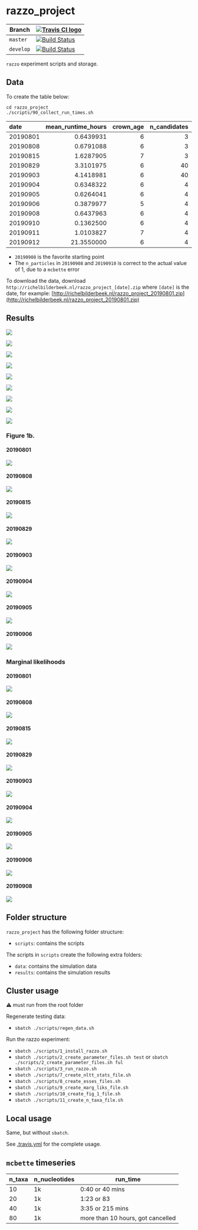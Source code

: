 # razzo_project

Branch|[![Travis CI logo](pics/TravisCI.png)](https://travis-ci.org)
---|---
`master`|[![Build Status](https://travis-ci.org/richelbilderbeek/razzo_project.svg?branch=master)](https://travis-ci.org/richelbilderbeek/razzo_project)
`develop`|[![Build Status](https://travis-ci.org/richelbilderbeek/razzo_project.svg?branch=develop)](https://travis-ci.org/richelbilderbeek/razzo_project)

`razzo` experiment scripts and storage.

## Data

To create the table below:

```
cd razzo_project
./scripts/90_collect_run_times.sh
```



|date     | mean_runtime_hours| crown_age| n_candidates| mcmc_chain_length| n_particles| n_replicates| mean_n_taxa| mean_ess| perc_low_ess| dna_length|
|:--------|------------------:|---------:|------------:|-----------------:|-----------:|------------:|-----------:|--------:|------------:|----------:|
|20190801 |          0.6439931|         6|            3|           1111000|           1|            2|    26.81250| 552.0521|     27.08333|       1000|
|20190808 |          0.6791088|         6|            3|           1111000|           1|            2|    26.81250| 541.2969|     31.25000|       1000|
|20190815 |          1.6287905|         7|            3|           1111000|           1|            2|    56.75000| 463.0667|     36.66667|       1000|
|20190829 |          3.3101975|         6|           40|           1000000|           1|            2|    26.81250| 421.7337|     39.13043|       1000|
|20190903 |          4.1418981|         6|           40|           1000000|           1|            2|    26.81250| 429.4056|     37.77778|       1000|
|20190904 |          0.6348322|         6|            4|           1000000|           1|            2|    26.81250| 478.9740|     31.25000|       1000|
|20190905 |          0.6264041|         6|            4|           1000000|           1|           10|    28.33333| 502.4483|     28.90295|       1000|
|20190906 |          0.3879977|         5|            4|           1000000|           1|            2|    17.66667| 610.8542|     19.27083|       1000|
|20190908 |          0.6437963|         6|            4|           1000000|           1|            2|    26.81250| 478.9740|     31.25000|       1000|
|20190910 |          0.1362500|         6|            4|           1000000|           1|            2|    26.81250| 583.5312|     16.66667|        100|
|20190911 |          1.0103827|         7|            4|           1000000|           1|            2|    56.75000| 400.4140|     41.93548|       1000|
|20190912 |         21.3550000|         6|            4|           1000000|          10|            2|    26.81250| 499.7165|     30.92784|       1000|

 * `20190908` is the favorite starting point
 * The `n_particles` in `20190908` and `20190910` is correct to the actual value of 1, due to a `mcbette` error 

To download the data, 
download `http://richelbilderbeek.nl/razzo_project_[date].zip` where `[date]` is the date, 
for example: [http://richelbilderbeek.nl/razzo_project_20190801.zip](http://richelbilderbeek.nl/razzo_project_20190801.zip)

## Results

![](fig_esses.png)

![](fig_f_mb_species.png)

![](fig_mean_esses.png)

![](fig_mean_n_taxa.png)

![](fig_n_mb_species.png)

![](fig_run_times_boxplot.png)

![](fig_run_times_per_crown_age_grouped.png)

![](fig_run_times_per_crown_age.png)

![](fig_run_times.png)

### Figure 1b.

#### 20190801

![](results/razzo_project_20190801/figure_1b.png)

#### 20190808

![](results/razzo_project_20190808/figure_1b.png)

#### 20190815

![](results/razzo_project_20190815/figure_1b.png)

#### 20190829

![](results/razzo_project_20190829/figure_1b.png)

#### 20190903

![](results/razzo_project_20190903/figure_1b.png)

#### 20190904

![](results/razzo_project_20190904/figure_1b.png)

#### 20190905

![](results/razzo_project_20190905/figure_1b.png)

#### 20190906

![](results/razzo_project_20190906/figure_1b.png)

### Marginal likelihoods

#### 20190801

![](results/razzo_project_20190801/fig_marg_liks.png)

#### 20190808

![](results/razzo_project_20190808/fig_marg_liks.png)

#### 20190815

![](results/razzo_project_20190815/fig_marg_liks.png)

#### 20190829

![](results/razzo_project_20190829/fig_marg_liks.png)

#### 20190903

![](results/razzo_project_20190903/fig_marg_liks.png)

#### 20190904

![](results/razzo_project_20190904/fig_marg_liks.png)

#### 20190905

![](results/razzo_project_20190905/fig_marg_liks.png)

#### 20190906

![](results/razzo_project_20190906/fig_marg_liks.png)

#### 20190908

![](results/razzo_project_20190908/fig_marg_liks.png)


## Folder structure

`razzo_project` has the following folder structure:

 * `scripts`: contains the scripts

The scripts in `scripts` create the following extra folders:

 * `data`: contains the simulation data
 * `results`: contains the simulation results

## Cluster usage

:warning: must run from the root folder

Regenerate testing data:

 * `sbatch ./scripts/regen_data.sh`

Run the razzo experiment:

 * `sbatch ./scripts/1_install_razzo.sh`
 * `sbatch ./scripts/2_create_parameter_files.sh test` or `sbatch ./scripts/2_create_parameter_files.sh ful`
 * `sbatch ./scripts/3_run_razzo.sh`
 * `sbatch ./scripts/7_create_nltt_stats_file.sh`
 * `sbatch ./scripts/8_create_esses_files.sh`
 * `sbatch ./scripts/9_create_marg_liks_file.sh`
 * `sbatch ./scripts/10_create_fig_1_file.sh`
 * `sbatch ./scripts/11_create_n_taxa_file.sh`

## Local usage

Same, but without `sbatch`.

See [.travis.yml](.travis.yml) for the complete usage.

## `mcbette` timeseries

n_taxa|n_nucleotides|run_time
---|---|---
10|1k|0:40 or 40 mins
20|1k|1:23 or 83
40|1k|3:35 or 215 mins
80|1k|more than 10 hours, got cancelled
